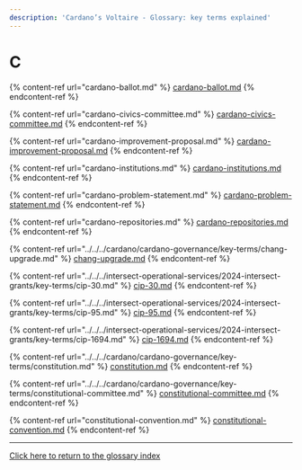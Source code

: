 ```yaml
---
description: 'Cardano’s Voltaire - Glossary: key terms explained'
---
```


# C

{% content-ref url="cardano-ballot.md" %}
[cardano-ballot.md](cardano-ballot.md)
{% endcontent-ref %}

{% content-ref url="cardano-civics-committee.md" %}
[cardano-civics-committee.md](cardano-civics-committee.md)
{% endcontent-ref %}

{% content-ref url="cardano-improvement-proposal.md" %}
[cardano-improvement-proposal.md](cardano-improvement-proposal.md)
{% endcontent-ref %}

{% content-ref url="cardano-institutions.md" %}
[cardano-institutions.md](cardano-institutions.md)
{% endcontent-ref %}

{% content-ref url="cardano-problem-statement.md" %}
[cardano-problem-statement.md](cardano-problem-statement.md)
{% endcontent-ref %}

{% content-ref url="cardano-repositories.md" %}
[cardano-repositories.md](cardano-repositories.md)
{% endcontent-ref %}

{% content-ref url="../../../cardano/cardano-governance/key-terms/chang-upgrade.md" %}
[chang-upgrade.md](../../../cardano/cardano-governance/key-terms/chang-upgrade.md)
{% endcontent-ref %}

{% content-ref url="../../../intersect-operational-services/2024-intersect-grants/key-terms/cip-30.md" %}
[cip-30.md](../../../intersect-operational-services/2024-intersect-grants/key-terms/cip-30.md)
{% endcontent-ref %}

{% content-ref url="../../../intersect-operational-services/2024-intersect-grants/key-terms/cip-95.md" %}
[cip-95.md](../../../intersect-operational-services/2024-intersect-grants/key-terms/cip-95.md)
{% endcontent-ref %}

{% content-ref url="../../../intersect-operational-services/2024-intersect-grants/key-terms/cip-1694.md" %}
[cip-1694.md](../../../intersect-operational-services/2024-intersect-grants/key-terms/cip-1694.md)
{% endcontent-ref %}

{% content-ref url="../../../cardano/cardano-governance/key-terms/constitution.md" %}
[constitution.md](../../../cardano/cardano-governance/key-terms/constitution.md)
{% endcontent-ref %}

{% content-ref url="../../../cardano/cardano-governance/key-terms/constitutional-committee.md" %}
[constitutional-committee.md](../../../cardano/cardano-governance/key-terms/constitutional-committee.md)
{% endcontent-ref %}

{% content-ref url="constitutional-convention.md" %}
[constitutional-convention.md](constitutional-convention.md)
{% endcontent-ref %}

***

[Click here to return to the glossary index](../)
